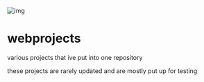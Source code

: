![img](https://vanillyn.shx.is/5OKz3iv3l.png)

# webprojects

various projects that ive put into one repository

these projects are rarely updated and are mostly put up for testing 
